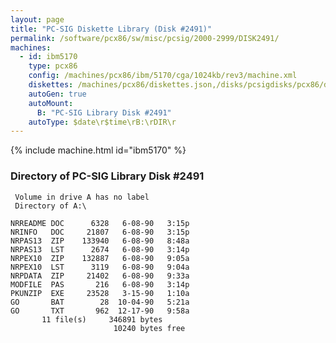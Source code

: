 ```yaml
---
layout: page
title: "PC-SIG Diskette Library (Disk #2491)"
permalink: /software/pcx86/sw/misc/pcsig/2000-2999/DISK2491/
machines:
  - id: ibm5170
    type: pcx86
    config: /machines/pcx86/ibm/5170/cga/1024kb/rev3/machine.xml
    diskettes: /machines/pcx86/diskettes.json,/disks/pcsigdisks/pcx86/diskettes.json
    autoGen: true
    autoMount:
      B: "PC-SIG Library Disk #2491"
    autoType: $date\r$time\rB:\rDIR\r
---
```


{% include machine.html id="ibm5170" %}

### Directory of PC-SIG Library Disk #2491

     Volume in drive A has no label
     Directory of A:\

    NRREADME DOC      6328   6-08-90   3:15p
    NRINFO   DOC     21807   6-08-90   3:15p
    NRPAS13  ZIP    133940   6-08-90   8:48a
    NRPAS13  LST      2674   6-08-90   3:14p
    NRPEX10  ZIP    132887   6-08-90   9:05a
    NRPEX10  LST      3119   6-08-90   9:04a
    NRPDATA  ZIP     21402   6-08-90   9:33a
    MODFILE  PAS       216   6-08-90   3:14p
    PKUNZIP  EXE     23528   3-15-90   1:10a
    GO       BAT        28  10-04-90   5:21a
    GO       TXT       962  12-17-90   9:58a
           11 file(s)     346891 bytes
                           10240 bytes free
